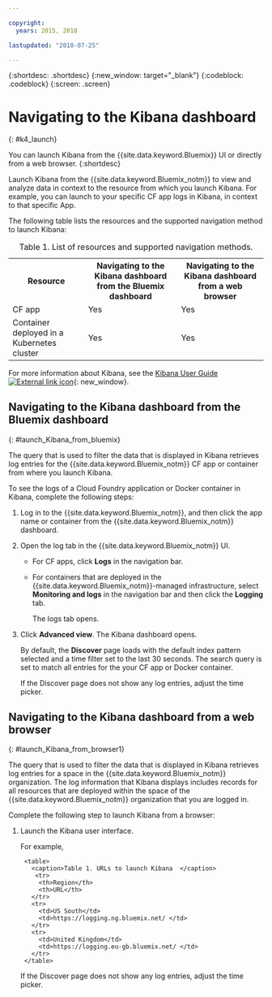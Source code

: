 ```yaml
---

copyright:
  years: 2015, 2018

lastupdated: "2018-07-25"

---
```


{:shortdesc: .shortdesc}
{:new_window: target="_blank"}
{:codeblock: .codeblock}
{:screen: .screen}


# Navigating to the Kibana dashboard
{: #k4_launch}

You can launch Kibana from the {{site.data.keyword.Bluemix}} UI or directly from a web browser.
{:shortdesc}

Launch Kibana from the {{site.data.keyword.Bluemix_notm}} to view and analyze data in context to the resource from which you launch Kibana. For example, you can launch to your specific CF app logs in Kibana, in context to that specific App.

The following table lists the resources and the supported navigation method to launch Kibana:

<table>
<caption>Table 1. List of resources and supported navigation methods. </caption>
  <tr>
    <th>Resource</th>
    <th>Navigating to the Kibana dashboard from the Bluemix dashboard</th>
    <th>Navigating to the Kibana dashboard from a web browser</th>
  <tr>
  <tr>
    <td>CF app</td>
    <td>Yes</td>
    <td>Yes</td>
  <tr>  
  <tr>
    <td>Container deployed in a Kubernetes cluster</td>
    <td>Yes</td>
    <td>Yes</td>
  <tr>  
</table>

For more information about Kibana, see the [Kibana User Guide ![External link icon](../../../icons/launch-glyph.svg "External link icon")](https://www.elastic.co/guide/en/kibana/4.1/index.html){: new_window}.
    

##  Navigating to the Kibana dashboard from the Bluemix dashboard
{: #launch_Kibana_from_bluemix}

The query that is used to filter the data that is displayed in Kibana retrieves log entries for the {{site.data.keyword.Bluemix_notm}} CF app or container from where you launch Kibana.

To see the logs of a Cloud Foundry application or Docker container in Kibana, complete the following steps:

1. Log in to the {{site.data.keyword.Bluemix_notm}}, and then click the app name or container from the {{site.data.keyword.Bluemix_notm}} dashboard. 
    
2. Open the log tab in the {{site.data.keyword.Bluemix_notm}} UI.

    * For CF apps, click **Logs** in the navigation bar. 
    * For containers that are deployed in the {{site.data.keyword.Bluemix_notm}}-managed infrastructure, select **Monitoring and logs** in the navigation bar and then click the **Logging** tab. 
    
        The logs tab opens.  

3. Click **Advanced view**. The Kibana dashboard opens.

    By default, the **Discover** page loads with the default index pattern selected and a time filter set to the last 30 seconds. The search query is set to match all entries for the your CF app or Docker container.

    If the Discover page does not show any log entries, adjust the time picker. 


##  Navigating to the Kibana dashboard from a web browser
{: #launch_Kibana_from_browser1}

The query that is used to filter the data that is displayed in Kibana retrieves log entries for a space in the {{site.data.keyword.Bluemix_notm}} organization. The log information that Kibana displays includes records for all resources that are deployed within the space of the {{site.data.keyword.Bluemix_notm}} organization that you are logged in.

Complete the following step to launch Kibana from a browser:

1. Launch the Kibana user interface.
    
    For example, 
      
        <table>
          <caption>Table 1. URLs to launch Kibana  </caption>
           <tr>
            <th>Region</th>
            <th>URL</th>
          </tr>
          <tr>
            <td>US South</td>
            <td>https://logging.ng.bluemix.net/ </td>
          </tr>
          <tr>
            <td>United Kingdom</td>
            <td>https://logging.eu-gb.bluemix.net/ </td>
          </tr>
        </table>

    If the Discover page does not show any log entries, adjust the time picker. 

